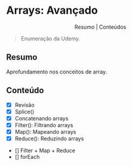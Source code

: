 # Arrays: Avançado

<p align="center">
    <a>Resumo</a> |
    <a>Conteúdos</a>
</p>

> Enumeração da Udemy.

## Resumo
Aprofundamento nos conceitos de array.

## Conteúdo

- [x] Revisão
- [x] Splice()
- [x] Concatenando arrays
- [x] Filter(): Filtrando arrays
- [x] Map(): Mapeando arrays
- [x] Reduce(): Reduzindo arrays
- [] Filter + Map + Reduce
- [] forEach